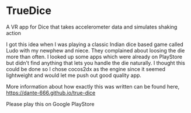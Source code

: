 # TrueDice
A VR app for Dice that takes accelerometer data and simulates shaking action

I got this idea when I was playing a classic Indian dice based game called Ludo with my newphew and niece. They complained about loosing the die more than often. I looked up some apps which were already on PlayStore but didn't find anything that lets you handle the die naturally. I thought this could be done so I chose cocos2dx as the engine since it seemed lightweight and would let me push out good quality app.

More information about how exactly this was written can be found here,
https://dante-666.github.io/true-dice

Please play this on Google PlayStore
<insert QR code>
